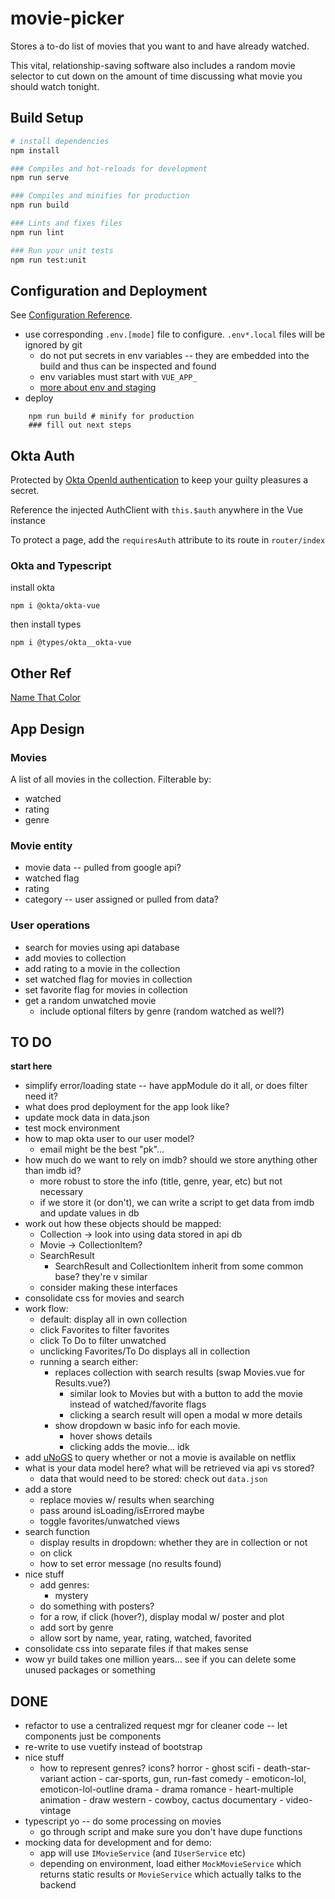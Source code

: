 # movie-picker

 Stores a to-do list of movies that you want to and have already watched.

 This vital, relationship-saving software also includes a random movie selector to cut down on the amount of time discussing what movie you should watch tonight.

## Build Setup

``` bash
# install dependencies
npm install

### Compiles and hot-reloads for development
npm run serve

### Compiles and minifies for production
npm run build

### Lints and fixes files
npm run lint

### Run your unit tests
npm run test:unit

```

## Configuration and Deployment
See [Configuration Reference](https://cli.vuejs.org/config/).
* use corresponding `.env.[mode]` file to configure. `.env*.local` files will be ignored by git
    - do not put secrets in env variables -- they are embedded into the build and thus can be inspected and found
    - env variables must start with `VUE_APP_`
    - [more about env and staging](https://cli.vuejs.org/guide/mode-and-env.html#example-staging-mode)
* deploy
```shell
    npm run build # minify for production
    ### fill out next steps
```


## Okta Auth
Protected by [Okta OpenId authentication](https://developer.okta.com/blog/2018/02/15/build-crud-app-vuejs-node) to keep your guilty pleasures a secret.

Reference the injected AuthClient with `this.$auth` anywhere in the Vue instance

To protect a page, add the `requiresAuth` attribute to its route in `router/index`


### Okta and Typescript

install okta
```
npm i @okta/okta-vue
```

then install types
```
npm i @types/okta__okta-vue
```

## Other Ref
[Name That Color](http://chir.ag/projects/name-that-color/#42853E)


## App Design

### Movies
A list of all movies in the collection. Filterable by:
* watched
* rating
* genre

### Movie entity
* movie data -- pulled from google api?
* watched flag
* rating
* category -- user assigned or pulled from data?

### User operations
* search for movies using api database
* add movies to collection
* add rating to a movie in the collection
* set watched flag for movies in collection
* set favorite flag for movies in collection
* get a random unwatched movie
    - include optional filters by genre (random watched as well?)

## TO DO
**start here**
* simplify error/loading state -- have appModule do it all, or does filter need it?
* what does prod deployment for the app look like?
* update mock data in data.json
* test mock environment
* how to map okta user to our user model?
    - email might be the best "pk"...
* how much do we want to rely on imdb? should we store anything other than imdb id?
    - more robust to store the info (title, genre, year, etc) but not necessary
    - if we store it (or don't), we can write a script to get data from imdb and update values in db
* work out how these objects should be mapped:
    - Collection -> look into using data stored in api db
    - Movie -> CollectionItem?
    - SearchResult
        * SearchResult and CollectionItem inherit from some common base? they're v similar
    - consider making these interfaces
* consolidate css for movies and search
* work flow:
    - default: display all in own collection
    - click Favorites to filter favorites
    - click To Do to filter unwatched
    - unclicking Favorites/To Do displays all in collection
    - running a search either:
        * replaces collection with search results (swap Movies.vue for Results.vue?)
            - similar look to Movies but with a button to add the movie instead of watched/favorite flags
            - clicking a search result will open a modal w more details
        * show dropdown w basic info for each movie.
            - hover shows details
            - clicking adds the movie... idk
* add [uNoGS](https://rapidapi.com/unogs/api/unogs) to query whether or not a movie is available on netflix
* what is your data model here? what will be retrieved via api vs stored?
    - data that would need to be stored: check out `data.json`
* add a store
    - replace movies w/ results when searching
    - pass around isLoading/isErrored maybe
    - toggle favorites/unwatched views
* search function
    - display results in dropdown: whether they are in collection or not
    - on click
    - how to set error message (no results found)
* nice stuff
    - add genres:
        * mystery
    - do something with posters?
    - for a row, if click (hover?), display modal w/ poster and plot
    - add sort by genre
    - allow sort by name, year, rating, watched, favorited
* consolidate css into separate files if that makes sense
* wow yr build takes one million years... see if you can delete some unused packages or something

## DONE
* refactor to use a centralized request mgr for cleaner code -- let components just be components
* re-write to use vuetify instead of bootstrap
* nice stuff
    - how to represent genres? icons?
        horror - ghost
        scifi - death-star-variant
        action - car-sports, gun, run-fast
        comedy - emoticon-lol, emoticon-lol-outline
        drama - drama
        romance - heart-multiple
        animation - draw
        western - cowboy, cactus
        documentary - video-vintage
* typescript yo -- do some processing on movies
    - go through script and make sure you don't have dupe functions
* mocking data for development and for demo:
    - app will use `IMovieService` (and `IUserService` etc)
    - depending on environment, load either `MockMovieService` which returns static results or `MovieService` which actually talks to the backend

